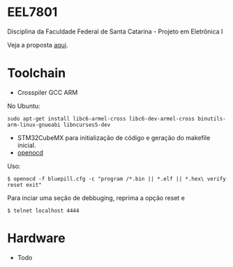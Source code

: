 # EEL7801
Disciplina da Faculdade Federal de Santa Catarina - Projeto em Eletrônica I

Veja a proposta [aqui](tex_src/proposta).

# Toolchain
* Crosspiler GCC ARM

No Ubuntu: 
```
sudo apt-get install libc6-armel-cross libc6-dev-armel-cross binutils-arm-linux-gnueabi libncurses5-dev

```
* STM32CubeMX para initialização de código e geração do makefile inicial.
* [openocd](http://openocd.org/repos/)

Uso:
```
$ openocd -f bluepill.cfg -c "program /*.bin || *.elf || *.hex\ verify reset exit"
```

Para inciar uma seção de debbuging, reprima a opção reset e 

```
$ telnet localhost 4444
```

# Hardware
* Todo
